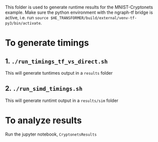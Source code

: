 This folder is used to generate runtime results for the MNIST-Cryptonets example.
Make sure the python environment with the ngraph-tf bridge is active, i.e. run `source $HE_TRANSFORMER/build/external/venv-tf-py3/bin/activate`.

# To generate timings
## 1. `./run_timings_tf_vs_direct.sh`
This will generate tuntimes output in a `results` folder
## 2. `./run_simd_timings.sh`
This will generate runtimt output in a `results/sim` folder
# To analyze results
Run the jupyter notebook, `CryptonetsResults`
